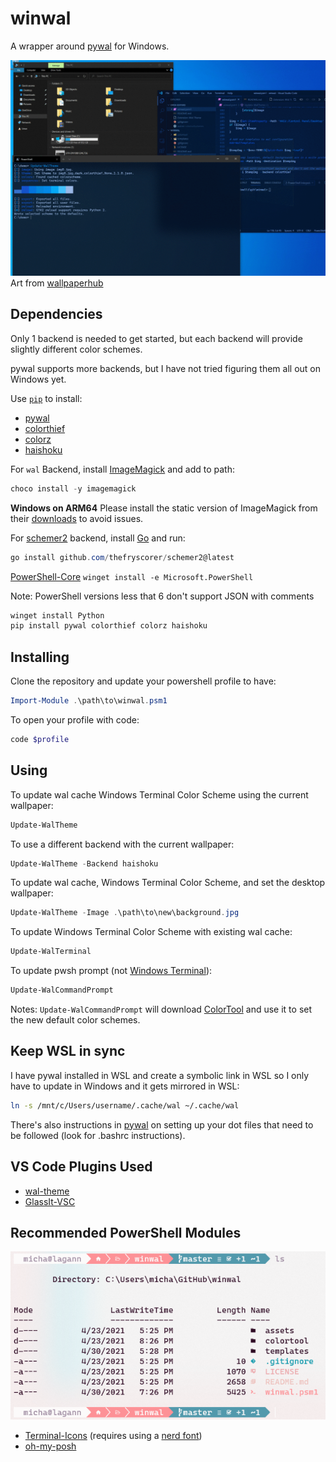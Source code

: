 # winwal

A wrapper around [pywal](https://github.com/dylanaraps/pywal) for Windows.

![Cycle Image Demo](./assets/demo.gif)
Art from [wallpaperhub](https://wallpaperhub.app/)

## Dependencies

Only 1 backend is needed to get started, but each backend will provide slightly different color schemes.

pywal supports more backends, but I have not tried figuring them all out on Windows yet.

Use [`pip`](https://pypi.org/project/pip/) to install:
- [pywal](https://github.com/dylanaraps/pywal)
- [colorthief](https://github.com/fengsp/color-thief-py)
- [colorz](https://github.com/metakirby5/colorz)
- [haishoku](https://github.com/LanceGin/haishoku)

For `wal` Backend, install [ImageMagick](https://imagemagick.org/) and add to path:

```powershell
choco install -y imagemagick
```

**Windows on ARM64** Please install the static version of ImageMagick from their [downloads](https://imagemagick.org/script/download.php#windows) to avoid issues.

For [schemer2](https://github.com/thefryscorer/schemer2) backend, install [Go](https://golang.org/doc/install) and run:

```powershell
go install github.com/thefryscorer/schemer2@latest
```

[PowerShell-Core](https://github.com/powershell/powershell/) `winget install -e Microsoft.PowerShell`

Note: PowerShell versions less that 6 don't support JSON with comments

```powershell
winget install Python
pip install pywal colorthief colorz haishoku
```

## Installing

Clone the repository and update your powershell profile to have:

```powershell
Import-Module .\path\to\winwal.psm1
```

To open your profile with code:
```powershell
code $profile
```

## Using

To update wal cache Windows Terminal Color Scheme using the current wallpaper:
```powershell
Update-WalTheme
```

To use a different backend with the current wallpaper:
```powershell
Update-WalTheme -Backend haishoku
```

To update wal cache, Windows Terminal Color Scheme, and set the desktop wallpaper:
```powershell
Update-WalTheme -Image .\path\to\new\background.jpg
```

To update Windows Terminal Color Scheme with existing wal cache:
```powershell
Update-WalTerminal
```

To update pwsh prompt (not [Windows Terminal](https://docs.microsoft.com/en-us/windows/terminal/)):
```powershell
Update-WalCommandPrompt
```

Notes: `Update-WalCommandPrompt` will download [ColorTool](https://devblogs.microsoft.com/commandline/introducing-the-windows-console-colortool/) and use it to set the new default color schemes.

## Keep WSL in sync

I have pywal installed in WSL and create a symbolic link in WSL so I only have to update in Windows and it gets mirrored in WSL:

```sh
ln -s /mnt/c/Users/username/.cache/wal ~/.cache/wal
```

There's also instructions in [pywal](https://github.com/dylanaraps/pywal) on setting up your dot files that need to be followed (look for .bashrc instructions).

## VS Code Plugins Used
- [wal-theme](https://marketplace.visualstudio.com/items?itemName=dlasagno.wal-theme)
- [GlassIt-VSC](https://marketplace.visualstudio.com/items?itemName=s-nlf-fh.glassit)

## Recommended PowerShell Modules
![Terminal](./assets/Terminal.png)

- [Terminal-Icons](https://github.com/devblackops/Terminal-Icons) (requires using a [nerd font](https://www.nerdfonts.com/))
- [oh-my-posh](https://ohmyposh.dev/)
